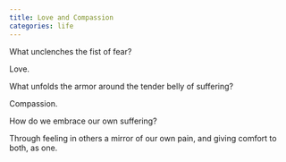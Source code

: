 ```yaml
---
title: Love and Compassion
categories: life
---
```

What unclenches
the fist of fear?

Love.

What unfolds the armor
around the tender belly
of suffering?

Compassion.

How do we embrace
our own suffering?

Through feeling in others
a mirror of our own pain,
and giving comfort
to both,
as one.
